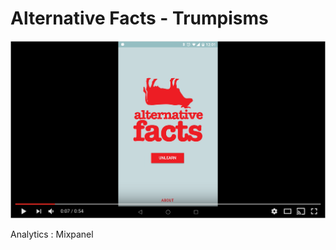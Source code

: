 Alternative Facts - Trumpisms
=====

[![ScreenShot](https://github.com/paulpatarinski/alternative-facts/blob/master/store_resources/youtube-cover.png)](https://www.youtube.com/watch?v=FKCPJB6gOv0)


Analytics : Mixpanel
